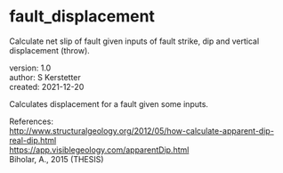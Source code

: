 # fault_displacement
Calculate net slip of fault given inputs of fault strike, dip and vertical displacement (throw).  

version: 1.0  
author: S Kerstetter  
created: 2021-12-20  

Calculates displacement for a fault given some inputs.  

References:  
http://www.structuralgeology.org/2012/05/how-calculate-apparent-dip-real-dip.html  
https://app.visiblegeology.com/apparentDip.html  
Biholar, A., 2015 (THESIS)  
